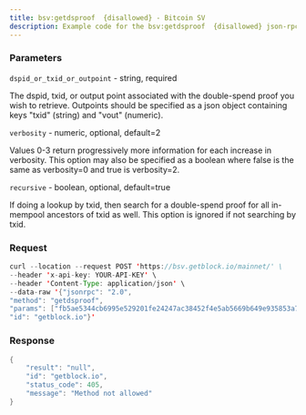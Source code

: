 ```yaml
---
title: bsv:getdsproof  {disallowed} - Bitcoin SV
description: Example code for the bsv:getdsproof  {disallowed} json-rpc method. Сomplete guide on how to use bsv:getdsproof  {disallowed} json-rpc in GetBlock.io Web3 documentation.
---
```


### Parameters


`dspid_or_txid_or_outpoint` - string, required

The dspid, txid, or output point associated with the double-spend proof
you wish to retrieve. Outpoints should be specified as a json object
containing keys "txid" (string) and "vout" (numeric).

`verbosity` - numeric, optional, default=2

Values 0-3 return progressively more information for each increase in
verbosity. This option may also be specified as a boolean where false is
the same as verbosity=0 and true is verbosity=2.

`recursive` - boolean, optional, default=true

If doing a lookup by txid, then search for a double-spend proof for all
in-mempool ancestors of txid as well. This option is ignored if not
searching by txid.

### Request

``` java
curl --location --request POST 'https://bsv.getblock.io/mainnet/' \ 
--header 'x-api-key: YOUR-API-KEY' \ 
--header 'Content-Type: application/json' \ 
--data-raw '{"jsonrpc": "2.0",
"method": "getdsproof",
"params": ["fb5ae5344cb6995e529201fe24247ac38452f4e5ab5669b649e935853a7a180a", null, null],
"id": "getblock.io"}'
```

###  Response

``` java
{
    "result": "null",
    "id": "getblock.io",
    "status_code": 405,
    "message": "Method not allowed"
}
```

